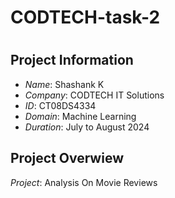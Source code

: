 # CODTECH-task-2
#

## Project Information

- *Name*: Shashank K
- *Company*: CODTECH IT Solutions
- *ID*: CT08DS4334
- *Domain*: Machine Learning
- *Duration*: July to August 2024


## Project Overwiew
*Project*: Analysis On Movie Reviews

